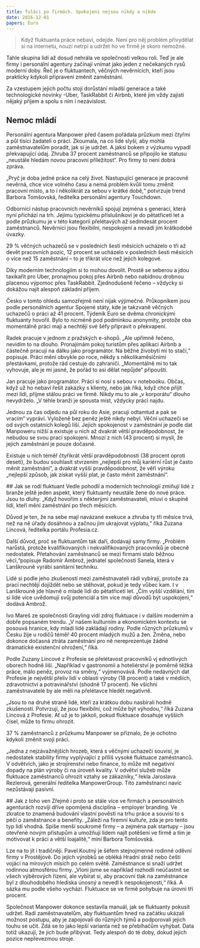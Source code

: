 ```yaml
---
title: Tuláci po firmách. Spokojeni nejsou nikdy a nikde
date: 2016-12-01
papers: Euro
---
```

> Když fluktuanta práce nebaví, odejde. Není pro něj problém přivydělat si na internetu, nouzí netrpí a udržet ho ve firmě je skoro nemožné.

Tahle skupina lidí až dosud nehrála ve společnosti velkou roli. Teď je ale firmy i personální agentury začínají vnímat jako jeden z nečekaných rysů moderní doby. Řeč je o fluktuantech, věčných nevěrnících, kteří jsou prakticky kdykoli připraveni změnit zaměstnání.

Za vzestupem jejich počtu stojí dorůstání mladší generace a také technologické novinky -Uber, TaskRabbit či Airbnb, které jim vždy zajistí nějaký příjem a spolu s ním i nezávislost.

## Nemoc mládí

Personální agentura Manpower před časem pořádala průzkum mezi čtyřmi a půl tisíci žadateli o práci. Zkoumala, na co lidé slyší, aby mohla zaměstnavatelům poradit, jak si je udržet. A jaksi bokem z výzkumu vypadl překvapující údaj. Zhruba 37 procent zaměstnanců se připojilo ke statusu „neustále hledám novou pracovní příležitost“. Pro firmy to není dobrá zpráva.

„Pryč je doba jedné práce na celý život. Nastupující generace je pracovně nevěrná, chce více volného času a nemá problém kvůli tomu změnit pracovní místo, a to i několikrát za sebou v krátké době,“ potvrzuje trend Barbora Tomšovská, ředitelka personální agentury Touchdown.

Odborníci nástup pracovních nevěrníků spojují zejména s generací, která nyní přichází na trh. Jejímu typickému příslušníkovi je do pětatřiceti let a podle průzkumu je v této kategorii přelétavých až sedmdesát procent zaměstnanců. Nevěrníci jsou flexibilní, nespokojení a nevadí jim krátkodobé úvazky.

29 % věčných uchazečů se v posledních šesti měsících ucházelo o tři až devět pracovních pozic, 12 procent se ucházelo v posledních šesti měsících o více než 15 zaměstnání – to je třikrát více než jejich kolegové.

Díky moderním technologiím si to mohou dovolit. Prostě se seberou a jdou taxikařit pro Uber, pronajmou pokoj přes Airbnb nebo nabídnou drobnou placenou výpomoc přes TaskRabbit. Zjednodušeně řečeno – vždycky si dokážou najít alespoň základní příjem.

Česko v tomto ohledu samozřejmě není nijak výjimečné. Průkopníkem jsou podle personálních agentur Spojené státy, kde je takzvaně věčných uchazečů o práci až 41 procent. Týdeník Euro se dvěma chronickými fluktuanty hovořil. Bylo to nicméně pod podmínkou anonymity, protože oba momentálně práci mají a nechtějí své šéfy připravit o překvapení.

Radek pracuje v jednom z pražských e-shopů. „Ale upřímně řečeno, nevidím to na dlouho. Pronajímám pokoj turistům přes aplikaci Airbnb a částečně pracuji na dálku jako programátor. Na běžné živobytí mi to stačí,“ popisuje. Práci mění obvykle po roce, někdy s několikaměsíčními přestávkami, protože rád cestuje do zahraničí. „Momentálně mi to tak vyhovuje, ale je mi jasné, že pořád to asi dělat nepůjde“ připouští.

Jan pracuje jako programátor. Práci si nosí s sebou v notebooku. Občas, když už ho nebaví řešit zakázky s klienty, nebo jak říká, když chce přijít mezi lidi, přijme stálou práci ve firmě. Nikdy mu to ale „v korporátu“ dlouho nevydrželo. „V téhle branži je spousta míst, vždycky práci najdu.

Jednou za čas odjedu na půl roku do Asie, pracuji odtamtud a pak se vracím“ vypráví. Vyloženě bez peněz ještě nikdy nebyl. Věční uchazeči se od svých ostatních kolegů liší. Jejich spokojenost v zaměstnání je podle dat Manpoweru nižší a existuje u nich až dvakrát větší pravděpodobnost, že nebudou se svou prací spokojeni. Mnozí z nich (43 procent) si myslí, že jejich zaměstnání je pouze dočasné.

Existuje u nich téměř čtyřikrát větší pravděpodobnosti (38 procent oproti deseti), že budou souhlasit stvrzením „nejlepší pro můj kariérní růst je často měnit zaměstnání“, a dvakrát vyšší pravděpodobnost, že věří výroku „nejlepší způsob, jak získat vyšší plat, je často měnit zaměstnání“.

\##&nbsp;Jak se rodí fluktuant
Vedle pohodlí a moderních technologií zmiňují lidé z branže ještě jeden aspekt, který fluktuanty neustále žene do nové práce. Jsou to dluhy. „Když hovořím s některými zaměstnavateli, mluví o skupině lidí, kteří mění zaměstnání po třech měsících.

Důvod je ten, že na sebe mají navázané exekuce a zhruba ty tři měsíce trvá, než na ně úřady dosáhnou a začnou jim ukrajovat výplatu,“ říká Zuzana Lincová, ředitelka portálu Profesia.cz.

Další důvod, proč se fluktuantům tak daří, dodávají samy firmy. „Problém narůstá, protože kvalifikovaných i nekvalifikovaných pracovníků je obecně nedostatek. Přetahování zaměstnanců se mezi firmami stalo běžnou věcí,“popisuje Radomír Ambrož, jednatel společnosti Sanela, která v Lanškrouně vyrábí sanitární techniku.

Lidé si podle jeho zkušeností mezi zaměstnavateli rádi vybírají, protože za prací nechtějí dojíždět nebo se stěhovat, pokud je tedy vůbec kam. I v Lanškrouně jde hlavně o mladé lidi do pětatřiceti let. „Čím vyšší vzdělání, tím si lidé více uvědomují svůj potenciál a tím více mají důvodů být uspokojeni,“ dodává Ambrož.

Ivo Mareš ze společnosti Grayling vidí zdroj fluktuace i v dalším moderním a dobře popsaném trendu. „V našem kulturním a ekonomickém kontextu se posouvá hranice, kdy mladí lidé zakládají rodiny. Podle různých průzkumů v Česku žije u rodičů téměř 40 procent mladých mužů a žen. Změna, nebo dokonce dočasná ztráta zaměstnání pro ně nereprezentuje žádné dramatické existenční ohrožení,“ říká.

Podle Zuzany Lincové z Profesie se přelétavost pracovníků vj ednotlivých oborech hodně liší. „Například v gastronomii a hoteliérství je poměrně těžká práce, málo peněz, provoz na směny,“ vyjmenovává. Podle nedávných dat Profesie je největší přeliv lidí v oblasti výroby (18 procent) a také v médiích, zdravotnictví a potravinářství (shodně 17 procent). Ne všichni zaměstnavatelé by ale měli na přelétavce hledět negativně.

„Jsou to na druhé straně lidé, kteří za krátkou dobu nasbírali hodně zkušeností. Potvrzují, že jsou flexibilní, což může být výhodou,“ říká Zuzana Lincová z Profesie. Ať už je to jakkoli, pokud fluktuace dosahuje vyšších čísel, může to firmu ohrozit.

37 % zaměstnanců z průzkumu Manpower se přiznalo, že je ochotno kdykoli změnit svoji práci.

„Jedna z nejzávažnějších hrozeb, která s věčnými uchazeči souvisí, je nedostatek stability firmy vyplývající z příliš vysoké fluktuace zaměstnanců. V odvětvích, jako je strojírenství nebo finance, to může mít negativní dopady na plán výroby či na úroveň kvality. V odvětví služeb může fluktuace zaměstnanců ohrozit vztahy se zákazníky,“ řekla Jaroslava Rezlerová, generální ředitelka ManpowerGroup. Tito zaměstnanci navíc nezůstávají pasivní.

\##&nbsp;Jak z toho ven
Zřejmě i proto se stále více ve firmách a personálních agenturách rozvíjí dříve opomíjená disciplína – employer branding. Ve zkratce to znamená budování vlastní pověsti na trhu práce a souvisí to s péčí o zaměstnance a benefity. „Záleží na firemní kultuře, zda je pro tento typ lidí vhodná. Spíše menší soukromé firmy – a zejména pak startupy – jsou otevřené novým přístupům a umožňují lidem najít potěšení ve firmě a tím je motivovat k práci a větší loajalitě,“ míní Barbora Tomšovská.

Lze na to jít i tradičněji. Pavel Koutný je šéfem stejnojmenné rodinné oděvní firmy v Prostějově. Do jejích výrobků se obléká Hradní stráž nebo čeští vojáci na mírových misích po celém světě. Zaměstnance si snaží udržet rodinnou atmosférou firmy. „Vloni jsme se například rozhodli neúčastnit se všech výběrových řízení, ale vybírat si, aby pracovní tlak na zaměstnance byl z dlouhodobého hlediska únosný a nevedl k nespokojenosti,“ říká. A sázka mu podle všeho vychází. Fluktuace se ve firmě pohybuje na úrovni tří procent.

Společnost Manpower dokonce sestavila manuál, jak se fluktuanty pokusit udržet. Radí zaměstnavatelům, aby fluktuantům hned na začátku ukázali možnost postupu, aby je zapojovali do různých týmů a podporovali jejich touhu se učit. Zdá se to jako lepší varianta než se přebíhačům vyhýbat. Data totiž ukazují, že jich bude přibývat. Tedy alespoň do té doby, dokud jejich pozice nepřevezmou stroje.
